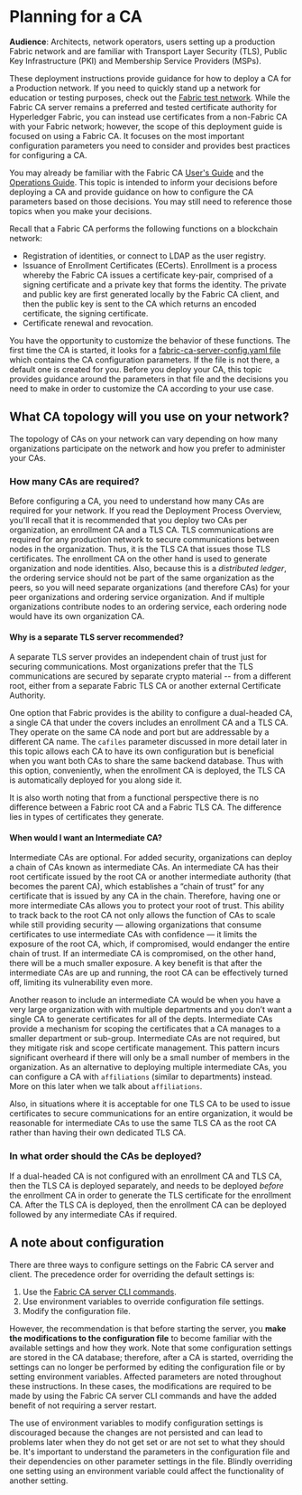 # Planning for a CA

**Audience**: Architects, network operators, users setting up a production Fabric network and are familiar with Transport Layer Security (TLS), Public Key Infrastructure (PKI) and Membership Service Providers (MSPs).

These deployment instructions provide guidance for how to deploy a CA for a Production network. If you need to quickly stand up a network for education or testing purposes, check out the [Fabric test network](../test_network.html). While the Fabric CA server remains a preferred and tested certificate authority for Hyperledger Fabric, you can instead use certificates from a non-Fabric CA with your Fabric network; however, the scope of this deployment guide is focused on using a Fabric CA. It focuses on the most important configuration parameters you need to consider and provides best practices for configuring a CA.

You may already be familiar with the Fabric CA [User's Guide](https://hyperledger-fabric-ca.readthedocs.io/en/release-1.4/users-guide.html) and the [Operations Guide](https://hyperledger-fabric-ca.readthedocs.io/en/release-1.4/operations_guide.html). This topic is intended to inform your decisions before deploying a CA and provide guidance on how to configure the CA parameters based on those decisions. You may still need to reference those topics when you make your decisions.

Recall that a Fabric CA performs the following functions on a blockchain network:
- Registration of identities, or connect to LDAP as the user registry.
- Issuance of Enrollment Certificates (ECerts). Enrollment is a process whereby the Fabric CA issues a certificate key-pair, comprised of a signing certificate and a private key that forms the identity. The private and public key are first generated locally by the Fabric CA client, and then the public key is sent to the CA which returns an encoded certificate, the signing certificate.
- Certificate renewal and revocation.

You have the opportunity to customize the behavior of these functions. The first time the CA is started, it looks for a [fabric-ca-server-config.yaml
file](https://hyperledger-fabric-ca.readthedocs.io/en/release-1.4/serverconfig.html) which contains the CA configuration parameters. If the file is not there, a default one is created for you. Before you deploy your CA, this topic provides guidance around the parameters in that file and the decisions you need to make in order to customize the CA according to your use case.

## What CA topology will you use on your network?

The topology of CAs on your network can vary depending on how many organizations participate on the network and how you prefer to administer your CAs.

### How many CAs are required?

Before configuring a CA, you need to understand how many CAs are required for your network. If you read the Deployment Process Overview, you'll recall that it is recommended that you deploy two CAs per organization, an enrollment CA and a TLS CA. TLS communications are required for any production network to secure communications between nodes in the organization. Thus, it is the TLS CA that issues those TLS certificates. The enrollment CA on the other hand is used to generate organization and node identities. Also, because this is a _distributed ledger_, the ordering service should not be part of the same organization as the peers, so you will need separate organizations (and therefore CAs) for your peer organizations and ordering service organization. And if multiple organizations contribute nodes to an ordering service, each ordering node would have its own organization CA.

#### Why is a separate TLS server recommended?

A separate TLS server provides an independent chain of trust just for securing communications. Most organizations prefer that the TLS communications are secured by separate crypto material -- from a different root, either from a separate Fabric TLS CA or another external Certificate Authority.

One option that Fabric provides is the ability to configure a dual-headed CA, a single CA that under the covers includes an enrollment CA and a TLS CA. They operate on the same CA node and port but are addressable by a different CA name. The `cafiles` parameter discussed in more detail later in this topic allows each CA to have its own configuration but is beneficial when you want both CAs to share the same backend database. Thus with this option, conveniently, when the enrollment CA is deployed, the TLS CA is automatically deployed for you along side it.

It is also worth noting that from a functional perspective there is no difference between a Fabric root CA and a Fabric TLS CA. The difference lies in types of certificates they generate.

#### When would I want an Intermediate CA?

Intermediate CAs are optional. For added security, organizations can deploy a chain of CAs known as intermediate CAs. An intermediate CA has their root certificate issued by the root CA or another intermediate authority (that becomes the parent CA), which establishes a “chain of trust” for any certificate that is issued by any CA in the chain. Therefore, having one or more intermediate CAs allows you to protect your root of trust.  This ability to track back to the root CA not only allows the function of CAs to scale while still providing security — allowing organizations that consume certificates to use intermediate CAs with confidence — it limits the exposure of the root CA, which, if compromised, would endanger the entire chain of trust. If an intermediate CA is compromised, on the other hand, there will be a much smaller exposure. A key benefit is that after the intermediate CAs are up and running, the root CA can be effectively turned off, limiting its vulnerability even more.

Another reason to include an intermediate CA would be when you have a very large organization with with multiple departments and you don’t want a single CA to generate certificates for all of the depts. Intermediate CAs provide a mechanism for scoping the certificates that a CA manages to a smaller department or sub-group. Intermediate CAs are not required, but they mitigate risk and scope certificate management. This pattern incurs significant overheard if there will only be a small number of members in the organization. As an alternative to deploying multiple intermediate CAs, you can configure a CA with `affiliations` (similar to departments) instead. More on this later when we talk about `affiliations`.

Also, in situations where it is acceptable for one TLS CA to be used to issue certificates to secure communications for an entire organization, it would be reasonable for intermediate CAs to use the same TLS CA as the root CA rather than having their own dedicated TLS CA.

### In what order should the CAs be deployed?

If a dual-headed CA is not configured with an enrollment CA and TLS CA, then the TLS CA is deployed separately, and needs to be deployed _before_ the enrollment CA in order to generate the TLS certificate for the enrollment CA. After the TLS CA is deployed, then the enrollment CA can be deployed followed by any intermediate CAs if required.

## A note about configuration

There are three ways to configure settings on the Fabric CA server and client. The precedence order for overriding the default settings is:

1. Use the [Fabric CA server CLI commands](https://hyperledger-fabric-ca.readthedocs.io/en/release-1.4/clientcli.html).
2. Use environment variables to override configuration file settings.
3. Modify the configuration file.

However, the recommendation is that before starting the server, you **make the modifications to the configuration file** to become familiar with the available settings and how they work.  Note that some configuration settings are stored in the CA database; therefore, after a CA is started, overriding the settings can no longer be performed by editing the configuration file or by setting environment variables. Affected parameters are noted throughout these instructions. In these cases, the modifications are required to be made by using the Fabric CA server CLI commands and have the added benefit of not requiring a server restart. 

The use of environment variables to modify configuration settings is discouraged because the changes are not persisted and can lead to problems later when they do not get set or are not set to what they should be. It's important to understand the parameters in the configuration file and their dependencies on other parameter settings in the file. Blindly overriding one setting using an environment variable could affect the functionality of another setting.

<!--- Licensed under Creative Commons Attribution 4.0 International License
https://creativecommons.org/licenses/by/4.0/ -->
